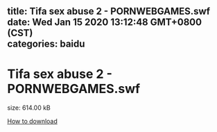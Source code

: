 
title: Tifa sex abuse 2 - PORNWEBGAMES.swf
date: Wed Jan 15 2020 13:12:48 GMT+0800 (CST)    
categories: baidu
---

# Tifa sex abuse 2 - PORNWEBGAMES.swf
size: 614.00 kB
 
 

[How to download](https://bpcam.bemobtrk.com/go/2ceec3aa-1ca2-46d6-b9ff-aaa5c184517c?jno=358)